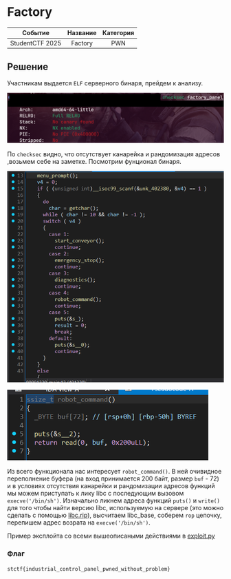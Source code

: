 # Factory

|   Cобытие   | Название | Категория |
| :---------: | :------: | :-------: |
|  StudentCTF 2025  |  Factory  |  PWN  |

## Решение

Участникам выдается `ELF` серверного бинаря, прейдем к анализу.

![](images/1.png)

По `checksec` видно, что отсутствует канарейка и рандомизация адресов ,возьмем себе на заметке. Посмотрим фунционал бинаря.

![](images/2.png)

![](images/3.png)

Из всего функционала нас интересует `robot_command()`. В ней очивидное переполнение буфера (на вход принимается 200 байт, размер `buf` - 72) и в условиях отсутствия канарейки и рандомизации адресов функций мы можем приступать к лику libc с последующим вызовом `execve('/bin/sh')`. Изначально ликнем адреса функций `puts()` и `write()` для того чтобы найти версию libc, используемую на сервере (это можно сделать с помощью [libc.rip](https://libc.rip)), высчитаем libc_base, соберем `rop` цепочку, перепишем адрес возрата на `execve('/bin/sh')`. 

Пример эксплойта со всеми вышеописаными действиями в [exploit.py](exploit.py)

### Флаг

```
stctf{industrial_control_panel_pwned_without_problem}
```